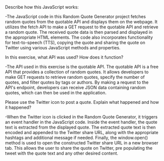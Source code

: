 Describe how this JavaScript works:

-The JavaScript code in this Random Quote Generator project fetches random quotes from the quotable API and displays them on the webpage. It utilizes the fetch API to make a GET request to the quotable API and retrieve a random quote. The received quote data is then parsed and displayed in the appropriate HTML elements. The code also incorporates functionality for text-to-speech (TTS), copying the quote and sharing the quote on Twitter using various JavaScript methods and properties.

In this exercise, what API was used? How does it function?

-The API used in this exercise is the quotable API. The quotable API is a free API that provides a collection of random quotes. It allows developers to make GET requests to retrieve random quotes, specify the number of quotes, and filter quotes by tags or authors. By making a request to the API's endpoint, developers can receive JSON data containing random quotes, which can then be used in the application.


Please use the Twitter icon to post a quote. Explain what happened and how it happened?

-When the Twitter icon is clicked in the Random Quote Generator, it triggers an event handler in the JavaScript code. Inside the event handler, the quote text is extracted from the displayed quote. The extracted quote text is then encoded and appended to the Twitter share URL, along with the appropriate hashtags and additional message if needed. Finally, the window.open() method is used to open the constructed Twitter share URL in a new browser tab. This allows the user to share the quote on Twitter, pre populating the tweet with the quote text and any other desired content.
